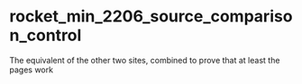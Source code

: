 # rocket_min_2206_source_comparison_control
The equivalent of the other two sites, combined to prove that at least the pages work

